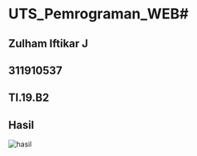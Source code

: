 # UTS_Pemrograman_WEB# 
## Zulham Iftikar J
## 311910537
## TI.19.B2
## Hasil
![hasil](file:///C:/Users/zulham%20ifikar/Documents/uts%20web%20smt%204/home.html.PNG)
